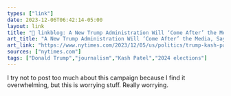 ```yaml
---
types: ["link"]
date: 2023-12-06T06:42:14-05:00
layout: link
title: "🔗 linkblog: A New Trump Administration Will ‘Come After’ the Media, Says Kash Patel - The New York Times'"
art_title: "A New Trump Administration Will ‘Come After’ the Media, Says Kash Patel - The New York Times"
art_link: "https://www.nytimes.com/2023/12/05/us/politics/trump-kash-patel-journalists.html"
sources: ["nytimes.com"]
tags: ["Donald Trump","journalism","Kash Patel","2024 elections"]
---
```

I try not to post too much about this campaign because I find it overwhelming, but this is worrying stuff. Really worrying.
